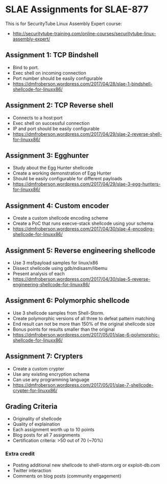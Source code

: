 # SLAE Assignments for SLAE-877

This is for SecurityTube Linux Assembly Expert course:

- http://securitytube-training.com/online-courses/securitytube-linux-assembly-expert/

## Assignment 1: TCP Bindshell

- Bind to port.
- Exec shell on incoming connection
- Port number should be easily configurable
- https://dmfroberson.wordpress.com/2017/04/28/slae-1-bindshell-shellcode-for-linuxx86/

## Assignment 2: TCP Reverse shell

- Connects to a host:port
- Exec shell on successful connection
- IP and port should be easily configurable
- https://dmfroberson.wordpress.com/2017/04/29/slae-2-reverse-shell-for-linuxx86/

## Assignment 3: Egghunter

- Study about the Egg Hunter shellcode
- Create a working demonstration of Egg Hunter
- Should be easily configurable for different payloads
- https://dmfroberson.wordpress.com/2017/04/29/slae-3-egg-hunters-for-linuxx86/

## Assignment 4: Custom encoder

- Create a custom shellcode encoding scheme
- Create a PoC that runs execve-stack shellcode using your schema
- https://dmfroberson.wordpress.com/2017/04/30/slae-4-encoding-shellcode-for-linuxx86/

## Assignment 5: Reverse engineering shellcode

- Use 3 msfpayload samples for linux/x86
- Dissect shellcode using gdb/ndisasm/libemu
- Present analysis of each
- https://dmfroberson.wordpress.com/2017/04/30/slae-5-reverse-engineering-shellcode-for-linuxx86/

## Assignment 6: Polymorphic shellcode

- Use 3 shellcode samples from Shell-Storm.
- Create polymorphic versions of all three to defeat pattern matching
- End result can not be more than 150% of the original shellcode size
- Bonus points for results smaller than the original
- https://dmfroberson.wordpress.com/2017/05/01/slae-6-polymorphic-shellcode-for-linuxx86/

## Assignment 7: Crypters

- Create a custom crypter
- Use any existing encryption schema
- Can use any programming language
- https://dmfroberson.wordpress.com/2017/05/01/slae-7-shellcode-crypter-for-linuxx86/

## Grading Criteria

- Originality of shellcode
- Quality of explaination
- Each assignment worth up to 10 points
- Blog posts for all 7 assignments
- Certification criteria: >50 out of 70 (~70%)

### Extra credit

- Posting additional new shellcode to shell-storm.org or exploit-db.com
- Twitter interaction
- Comments on blog posts (community engagement)

